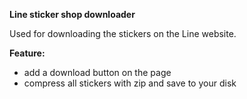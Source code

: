 **Line sticker shop downloader**

Used for downloading the stickers on the Line website.

**Feature:**

 - add a download button on the page 
 - compress all stickers with zip and save to your disk
